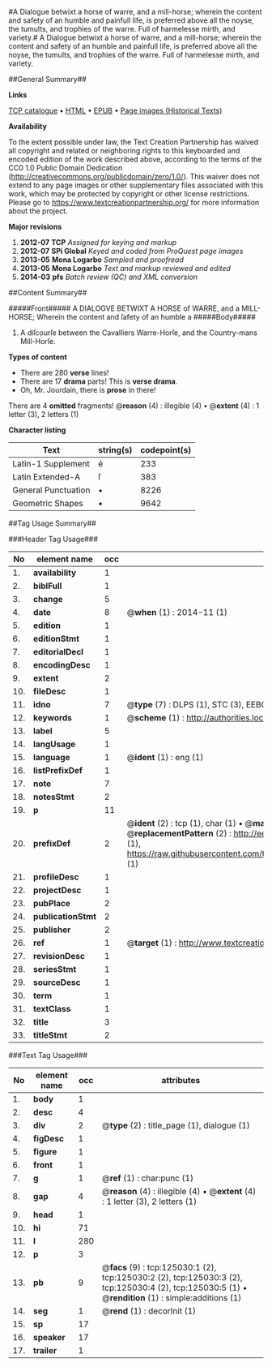 #A Dialogue betwixt a horse of warre, and a mill-horse; wherein the content and safety of an humble and painfull life, is preferred above all the noyse, the tumults, and trophies of the warre. Full of harmelesse mirth, and variety.#
A Dialogue betwixt a horse of warre, and a mill-horse; wherein the content and safety of an humble and painfull life, is preferred above all the noyse, the tumults, and trophies of the warre. Full of harmelesse mirth, and variety.

##General Summary##

**Links**

[TCP catalogue](http://www.ota.ox.ac.uk/tcp/)  • 
[HTML](http://tei.it.ox.ac.uk/tcp/Texts-HTML/free/A81/A81429.html)  • 
[EPUB](http://tei.it.ox.ac.uk/tcp/Texts-EPUB/free/A81/A81429.epub) • 
[Page images (Historical Texts)](https://historicaltexts.jisc.ac.uk/eebo-99872589e)

**Availability**

To the extent possible under law, the Text Creation Partnership has waived all copyright and related or neighboring rights to this keyboarded and encoded edition of the work described above, according to the terms of the CC0 1.0 Public Domain Dedication (http://creativecommons.org/publicdomain/zero/1.0/). This waiver does not extend to any page images or other supplementary files associated with this work, which may be protected by copyright or other license restrictions. Please go to https://www.textcreationpartnership.org/ for more information about the project.

**Major revisions**

1. __2012-07__ __TCP__ *Assigned for keying and markup*
1. __2012-07__ __SPi Global__ *Keyed and coded from ProQuest page images*
1. __2013-05__ __Mona Logarbo__ *Sampled and proofread*
1. __2013-05__ __Mona Logarbo__ *Text and markup reviewed and edited*
1. __2014-03__ __pfs__ *Batch review (QC) and XML conversion*

##Content Summary##

#####Front#####
A DIALOGVE BETWIXT A HORSE of WARRE, and a MILL-HORSE; Wherein the content and ſafety of an humble a
#####Body#####

1. A diſcourſe between the Cavalliers Warre-Horſe, and the Country-mans Mill-Horſe.

**Types of content**

  * There are 280 **verse** lines!
  * There are 17 **drama** parts! This is **verse drama**.
  * Oh, Mr. Jourdain, there is **prose** in there!

There are 4 **omitted** fragments! 
 @__reason__ (4) : illegible (4)  •  @__extent__ (4) : 1 letter (3), 2 letters (1)

**Character listing**


|Text|string(s)|codepoint(s)|
|---|---|---|
|Latin-1 Supplement|é|233|
|Latin Extended-A|ſ|383|
|General Punctuation|•|8226|
|Geometric Shapes|▪|9642|

##Tag Usage Summary##

###Header Tag Usage###

|No|element name|occ|attributes|
|---|---|---|---|
|1.|__availability__|1||
|2.|__biblFull__|1||
|3.|__change__|5||
|4.|__date__|8| @__when__ (1) : 2014-11 (1)|
|5.|__edition__|1||
|6.|__editionStmt__|1||
|7.|__editorialDecl__|1||
|8.|__encodingDesc__|1||
|9.|__extent__|2||
|10.|__fileDesc__|1||
|11.|__idno__|7| @__type__ (7) : DLPS (1), STC (3), EEBO-CITATION (1), PROQUEST (1), VID (1)|
|12.|__keywords__|1| @__scheme__ (1) : http://authorities.loc.gov/ (1)|
|13.|__label__|5||
|14.|__langUsage__|1||
|15.|__language__|1| @__ident__ (1) : eng (1)|
|16.|__listPrefixDef__|1||
|17.|__note__|7||
|18.|__notesStmt__|2||
|19.|__p__|11||
|20.|__prefixDef__|2| @__ident__ (2) : tcp (1), char (1)  •  @__matchPattern__ (2) : ([0-9\-]+):([0-9IVX]+) (1), (.+) (1)  •  @__replacementPattern__ (2) : http://eebo.chadwyck.com/downloadtiff?vid=$1&page=$2 (1), https://raw.githubusercontent.com/textcreationpartnership/Texts/master/tcpchars.xml#$1 (1)|
|21.|__profileDesc__|1||
|22.|__projectDesc__|1||
|23.|__pubPlace__|2||
|24.|__publicationStmt__|2||
|25.|__publisher__|2||
|26.|__ref__|1| @__target__ (1) : http://www.textcreationpartnership.org/docs/. (1)|
|27.|__revisionDesc__|1||
|28.|__seriesStmt__|1||
|29.|__sourceDesc__|1||
|30.|__term__|1||
|31.|__textClass__|1||
|32.|__title__|3||
|33.|__titleStmt__|2||


###Text Tag Usage###

|No|element name|occ|attributes|
|---|---|---|---|
|1.|__body__|1||
|2.|__desc__|4||
|3.|__div__|2| @__type__ (2) : title_page (1), dialogue (1)|
|4.|__figDesc__|1||
|5.|__figure__|1||
|6.|__front__|1||
|7.|__g__|1| @__ref__ (1) : char:punc (1)|
|8.|__gap__|4| @__reason__ (4) : illegible (4)  •  @__extent__ (4) : 1 letter (3), 2 letters (1)|
|9.|__head__|1||
|10.|__hi__|71||
|11.|__l__|280||
|12.|__p__|3||
|13.|__pb__|9| @__facs__ (9) : tcp:125030:1 (2), tcp:125030:2 (2), tcp:125030:3 (2), tcp:125030:4 (2), tcp:125030:5 (1)  •  @__rendition__ (1) : simple:additions (1)|
|14.|__seg__|1| @__rend__ (1) : decorInit (1)|
|15.|__sp__|17||
|16.|__speaker__|17||
|17.|__trailer__|1||
